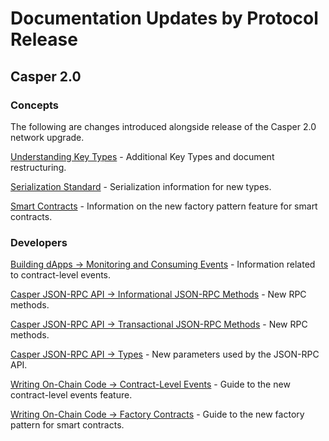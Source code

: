 # Documentation Updates by Protocol Release

## Casper 2.0

### Concepts

The following are changes introduced alongside release of the Casper 2.0 network upgrade.

[Understanding Key Types](../concepts/key-types.md) - Additional Key Types and document restructuring.

[Serialization Standard](../concepts/serialization/index.md) - Serialization information for new types.

[Smart Contracts](../concepts/smart-contracts.md) - Information on the new factory pattern feature for smart contracts.

### Developers

[Building dApps -> Monitoring and Consuming Events](../developers/dapps/monitor-and-consume-events.md) - Information related to contract-level events.

[Casper JSON-RPC API -> Informational JSON-RPC Methods](../developers/json-rpc/json-rpc-informational.md) - New RPC methods.

[Casper JSON-RPC API -> Transactional JSON-RPC Methods](../developers/json-rpc/json-rpc-transactional.md) - New RPC methods.

[Casper JSON-RPC API -> Types](../developers/json-rpc/types_chain.md) - New parameters used by the JSON-RPC API.

[Writing On-Chain Code -> Contract-Level Events](../developers/writing-onchain-code/emitting-contract-events.md) - Guide to the new contract-level events feature.

[Writing On-Chain Code -> Factory Contracts](../developers/writing-onchain-code/factory-pattern.md) - Guide to the new factory pattern for smart contracts.

